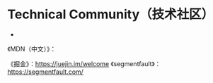 # Technical Community（技术社区）

- [](https://developer.mozilla.org/zh-CN/)


《MDN（中文）》：

《掘金》：https://juejin.im/welcome
《segmentfault》：https://segmentfault.com/
